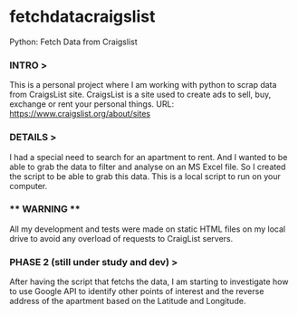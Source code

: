 # fetchdatacraigslist
Python: Fetch Data from Craigslist

### INTRO >
This is a personal project where I am working with python to scrap data from CraigsList site.
CraigsList is a site used to create ads to sell, buy, exchange or rent your personal things.
URL: https://www.craigslist.org/about/sites

### DETAILS >
I had a special need to search for an apartment to rent. And I wanted to be able to grab the data to filter and analyse on an MS Excel file. So I created the script to be able to grab this data.
This is a local script to run on your computer.

### ** WARNING **
All my development and tests were made on static HTML files on my local drive to avoid any overload of requests to CraigList servers.

### PHASE 2 (still under study and dev) >
After having the script that fetchs the data, I am starting to investigate how to use Google API to identify other points of interest and the reverse address of the apartment based on the Latitude and Longitude. 
